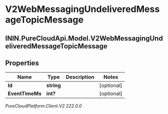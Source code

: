 # V2WebMessagingUndeliveredMessageTopicMessage

## ININ.PureCloudApi.Model.V2WebMessagingUndeliveredMessageTopicMessage

## Properties

|Name | Type | Description | Notes|
|------------ | ------------- | ------------- | -------------|
| **Id** | **string** |  | [optional] |
| **EventTimeMs** | **int?** |  | [optional] |



_PureCloudPlatform.Client.V2 222.0.0_

